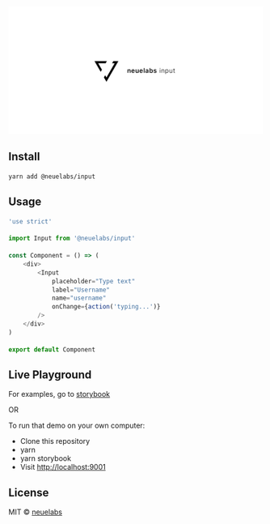 ![neuelabs input cover](https://github.com/neuelabs/media/blob/master/github/input.png)

## Install

```bash
yarn add @neuelabs/input
```

## Usage

```js
'use strict'

import Input from '@neuelabs/input'

const Component = () => (
	<div>
		<Input
			placeholder="Type text"
			label="Username"
			name="username"
			onChange={action('typing...')}
		/>
	</div>
)

export default Component
```

## Live Playground

For examples, go to [storybook](https://neuelabs.github.io/input/)

OR

To run that demo on your own computer:

* Clone this repository
* yarn
* yarn storybook
* Visit [http://localhost:9001](http://localhost:9001)

## License

MIT © [neuelabs](https://neuelabs.co)

